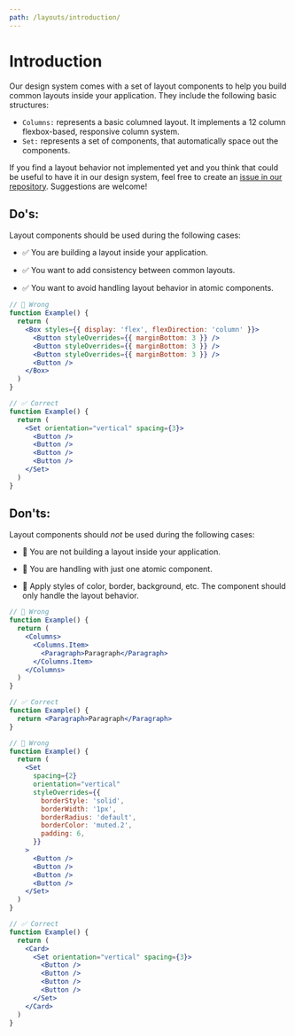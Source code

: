 ```yaml
---
path: /layouts/introduction/
---
```


# Introduction

Our design system comes with a set of layout components to help you build common layouts inside your application. They include the following basic structures:

- `Columns:` represents a basic columned layout. It implements a 12 column flexbox-based, responsive column system.
- `Set:` represents a set of components, that automatically space out the components.

If you find a layout behavior not implemented yet and you think that could be useful to have it in our design system, feel free to create an [issue in our repository](https://github.com/vtex/onda/issues/new/choose). Suggestions are welcome!


## Do's:

Layout components should be used during the following cases:

- ✅ You are building a layout inside your application.

- ✅ You want to add consistency between common layouts.

- ✅ You want to avoid handling layout behavior in atomic components.

```jsx static
// 🚫 Wrong
function Example() {
  return (
    <Box styles={{ display: 'flex', flexDirection: 'column' }}>
      <Button styleOverrides={{ marginBottom: 3 }} />
      <Button styleOverrides={{ marginBottom: 3 }} />
      <Button styleOverrides={{ marginBottom: 3 }} />
      <Button />
    </Box>
  )
}

// ✅ Correct
function Example() {
  return (
    <Set orientation="vertical" spacing={3}>
      <Button />
      <Button />
      <Button />
      <Button />
    </Set>
  )
}
```

## Don'ts:

Layout components should *not* be used during the following cases:

- 🚫 You are not building a layout inside your application.

- 🚫 You are handling with just one atomic component.

- 🚫 Apply styles of color, border, background, etc. The component should only handle the layout behavior.

```jsx static
// 🚫 Wrong
function Example() {
  return (
    <Columns>
      <Columns.Item>
        <Paragraph>Paragraph</Paragraph>
      </Columns.Item>
    </Columns>
  )
}

// ✅ Correct
function Example() {
  return <Paragraph>Paragraph</Paragraph>
}
```


```jsx static
// 🚫 Wrong
function Example() {
  return (
    <Set
      spacing={2}
      orientation="vertical"
      styleOverrides={{
        borderStyle: 'solid',
        borderWidth: '1px',
        borderRadius: 'default',
        borderColor: 'muted.2',
        padding: 6,
      }}
    >
      <Button />
      <Button />
      <Button />
      <Button />
    </Set>
  )
}

// ✅ Correct
function Example() {
  return (
    <Card>
      <Set orientation="vertical" spacing={3}>
        <Button />
        <Button />
        <Button />
        <Button />
      </Set>
    </Card>
  )
}
```


